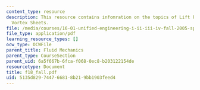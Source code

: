 ```yaml
---
content_type: resource
description: This resource contains infomration on the topics of Lift Prediction and
  Vortex Sheets.
file: /media/courses/16-01-unified-engineering-i-ii-iii-iv-fall-2005-spring-2006/5135d829744766818b219bb1903feed4_f18_fall.pdf
file_type: application/pdf
learning_resource_types: []
ocw_type: OCWFile
parent_title: Fluid Mechanics
parent_type: CourseSection
parent_uid: 6a5f667b-6fca-f068-0ec8-b203122154de
resourcetype: Document
title: f18_fall.pdf
uid: 5135d829-7447-6681-8b21-9bb1903feed4
---
```


